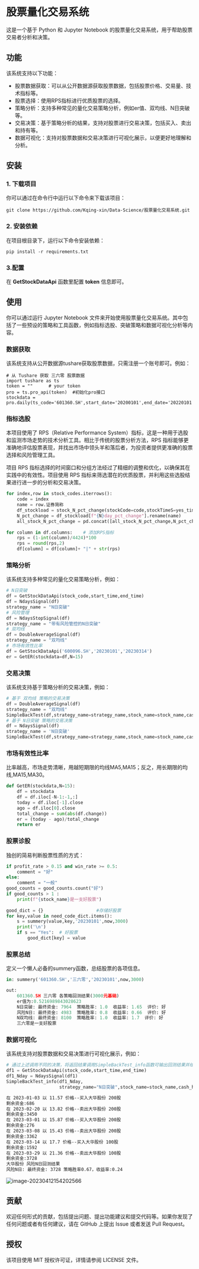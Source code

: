 # 股票量化交易系统

这是一个基于 Python 和 Jupyter Notebook 的股票量化交易系统，用于帮助股票交易者分析和决策。

## 功能

该系统支持以下功能：

- 股票数据获取：可以从公开数据源获取股票数据，包括股票价格、交易量、技术指标等。
- 股票选择：使用RPS指标进行优质股票的选择。
- 策略分析：支持多种常见的量化交易策略分析，例如er值、双均线、N日突破等。
- 交易决策：基于策略分析的结果，支持对股票进行交易决策，包括买入、卖出和持有等。
- 数据可视化：支持对股票数据和交易决策进行可视化展示，以便更好地理解和分析。

## 安装

### 1. 下载项目

你可以通过在命令行中运行以下命令来下载该项目：

```
git clone https://github.com/Kqing-xin/Data-Science/股票量化交易系统.git
```

### 2. 安装依赖

在项目根目录下，运行以下命令安装依赖：

```
pip install -r requirements.txt
```

### 3.配置

在 **GetStockDataApi** 函数里配置 **token** 信息即可。

## 使用

你可以通过运行 Jupyter Notebook 文件来开始使用股票量化交易系统。其中包括了一些预设的策略和工具函数，例如指标选股、突破策略和数据可视化分析等内容。

### 数据获取

该系统支持从公开数据源tushare获取股票数据，只需注册一个账号即可。例如：

```
# 从 Tushare 获取 三六零 股票数据
import tushare as ts
token = ""      # your token
pro = ts.pro_api(token)  #初始化pro接口
stockdata = pro.daily(ts_code='601360.SH',start_date='20200101',end_date='20220101')
```



### 指标选股

本项目使用了 RPS（Relative Performance System）指标，这是一种用于选股和监测市场走势的技术分析工具。相比于传统的股票分析方法，RPS 指标能够更准确地评估股票表现，并找出市场中领头羊和落后者，为投资者提供更准确的股票选择和风险管理工具。

项目 RPS 指标选择的时间窗口和分组方法经过了精细的调整和优化，以确保其在实践中的有效性。项目使用 RPS 指标来筛选潜在的优质股票，并利用这些选股结果进行进一步的分析和交易决策。

```python
for index,row in stock_codes.iterrows():
    code = index
    name = row.证券简称
    df_stockload = stock_N_pct_change(stockCode=code,stockTimeS=yes_time,stockTimeE=now_time,N=N)
    N_pct_change = df_stockload[f"{N}day_pct_change"].rename(name)
    all_stock_N_pct_change = pd.concat([all_stock_N_pct_change,N_pct_change],join='outer',axis=1)
    
for column in df.columns:    # 添加RPS指标
    rps = (1-int(column)/4424)*100
    rps = round(rps,2)
    df[column] = df[column]+ "|" + str(rps)
```



### 策略分析

该系统支持多种常见的量化交易策略分析，例如：

```python
# N日突破
df = GetStockDataApi(stock_code,start_time,end_time)
df = NdaysSignal(df) 
strategy_name = "N日突破"
# 风险管理
df = NdaysStopSignal(df)
strategy_name = "带有风险管控的N日突破"
# 双均线
df = DoubleAverageSignal(df)
strategy_name = "双均线"
# 市场有效性比率
df = GetStockDataApi('600096.SH','20230101','20230314')
er = GetER(stockdata=df,N=15)
```



### 交易决策

该系统支持基于策略分析的交易决策，例如：

```python
# 基于 双均线 策略的交易决策
df = DoubleAverageSignal(df)
strategy_name = "双均线"
SimpleBackTest(df,strategy_name=strategy_name,stock_name=stock_name,cash_hold=cash_hold)
# 基于 N日突破 策略的交易决策
df = NdaysSignal(df) 
strategy_name = 'N日突破'
SimpleBackTest(df,strategy_name=strategy_name,stock_name=stock_name,cash_hold=cash_hold)
```



### 市场有效性比率

比率越高，市场走势清晰，用越短期限的均线MA5,MA15；反之，用长期限的均线,MA15,MA30。

```python
def GetER(stockdata,N=15):
    df = stockdata
    df = df.iloc[-N-1:-1,:]
    today = df.iloc[-1].close
    ago = df.iloc[0].close
    total_change = sum(abs(df.change))
    er = (today - ago)/total_change
    return er
```



### 股票诊股

独创的简易判断股票性质的方式：

```python
if profit_rate > 0.15 and win_rate >= 0.5:
    comment = "好"
else:
    comment = "一般"
good_counts = good_counts.count("好")
if good_counts > 1 :
    print(f"{stock_name}是一支好股票")
    
good_dict = {}                    #存储好股票
for key,value in need_code_dict.items():
    s = summery(value,key,'20230101',now,3000)  
    print('\n')
    if s == "Yes":  # 好股票
        good_dict[key] = value
```



### 股票总结

定义一个懒人必备的summery函数，总结股票的各项信息。

```python
in: summery('601360.SH','三六零','20230101',now,3000)

out:
    601360.SH 三六零 各策略回测结果(3000元基础)
    er值为:0.5216989843028623
    N日突破: 最终资金: 7964  策略胜率: 1.0  收益率: 1.65  评价: 好
    风险N日: 最终资金: 4983  策略胜率: 0.8  收益率: 0.66  评价: 好
    N双均线: 最终资金: 8100  策略胜率: 1.0  收益率: 1.7  评价: 好
    三六零是一支好股票
```



### 数据可视化 

该系统支持对股票数据和交易决策进行可视化展示，例如：

```python
# 通过上述调用不同的决策，将返回结果调用SimpleBackTest_info函数可输出回测结果并绘图
df1 = GetStockDataApi(stock_code,start_time,end_time)
df1_Nday = NdaysSignal(df1)
SimpleBackTest_info(df1_Nday,
                    strategy_name="N日突破",stock_name=stock_name,cash_hold=cash_hold)
```

```markdown
在 2023-01-03 以 11.57 价格--买入大华股份 200股
剩余资金:686
在 2023-02-20 以 13.82 价格--卖出大华股份 200股
剩余资金:3450
在 2023-03-01 以 15.87 价格--买入大华股份 200股
剩余资金:276
在 2023-03-08 以 15.43 价格--卖出大华股份 200股
剩余资金:3362
在 2023-03-14 以 17.7 价格--买入大华股份 100股
剩余资金:1592
在 2023-03-29 以 21.36 价格--卖出大华股份 100股
剩余资金:3728
大华股份 风险N日回测结果
风险N日: 最终资金: 3728 策略胜率0.67，收益率:0.24
```

![image-20230412154202566](https://github.com/Kqing-xin/Data-Science/blob/main/%E8%82%A1%E7%A5%A8%E9%87%8F%E5%8C%96%E4%BA%A4%E6%98%93%E7%B3%BB%E7%BB%9F/image-20230412154202566.png)

## 贡献

欢迎任何形式的贡献，包括提出问题、提出功能建议和提交代码等。如果你发现了任何问题或者有任何建议，请在 GitHub 上提出 Issue 或者发送 Pull Request。

## 授权

该项目使用 MIT 授权许可证，详情请参阅 LICENSE 文件。
